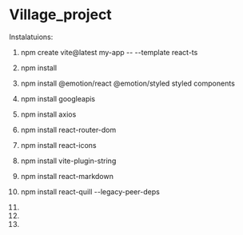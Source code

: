 # Village_project

Instalatuions:
1) npm create vite@latest my-app -- --template react-ts
2) npm install
3) npm install @emotion/react @emotion/styled styled components

4) npm install googleapis
5) npm install axios
6) npm install react-router-dom
7) npm install react-icons
8) npm install vite-plugin-string
9) npm install react-markdown
10) npm install react-quill --legacy-peer-deps
11) 
12) 
13) 